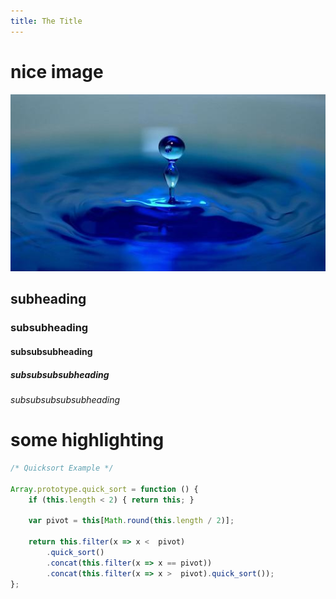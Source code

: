 ```yaml
---
title: The Title
---
```

nice image
==========

![droplet](images/droplet.jpg)

subheading
----------

### subsubheading

#### subsubsubheading

##### subsubsubsubheading

###### subsubsubsubsubheading

some highlighting
=================

```javascript
/* Quicksort Example */

Array.prototype.quick_sort = function () {
    if (this.length < 2) { return this; }

    var pivot = this[Math.round(this.length / 2)];

    return this.filter(x => x <  pivot)
        .quick_sort()
        .concat(this.filter(x => x == pivot))
        .concat(this.filter(x => x >  pivot).quick_sort());
};
```
